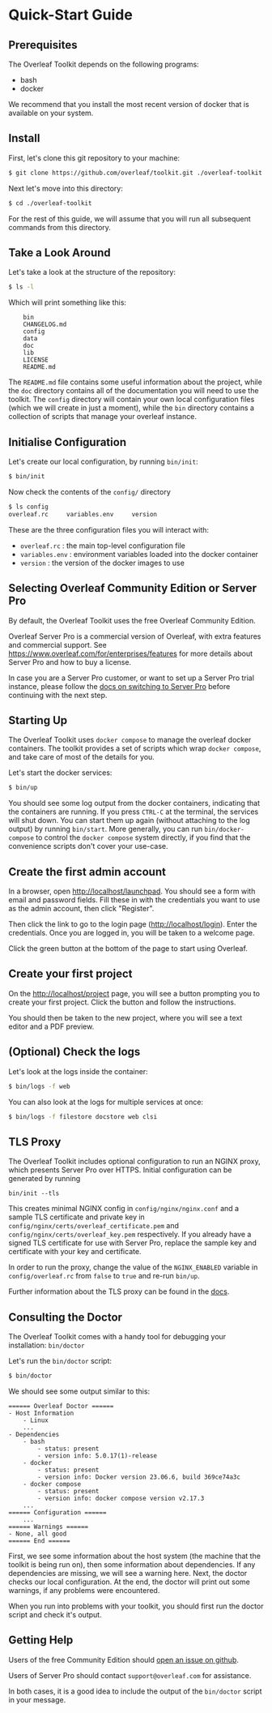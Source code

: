 # Quick-Start Guide

## Prerequisites

The Overleaf Toolkit depends on the following programs:

- bash
- docker

We recommend that you install the most recent version of docker that is
available on your system.


## Install

First, let's clone this git repository to your machine:

```sh
$ git clone https://github.com/overleaf/toolkit.git ./overleaf-toolkit
```

Next let's move into this directory:

```sh
$ cd ./overleaf-toolkit
```

For the rest of this guide, we will assume that you will run all subsequent commands from this directory.


## Take a Look Around

Let's take a look at the structure of the repository:

```sh
$ ls -l
```

Which will print something like this:

```
    bin
    CHANGELOG.md
    config
    data
    doc
    lib
    LICENSE
    README.md
```

The `README.md` file contains some useful information about the project, while the `doc` directory contains all of the documentation you will need to use the toolkit. The `config` directory will contain your own local configuration files (which we will create in just a moment), while the `bin` directory contains a collection of scripts that manage your overleaf instance.


## Initialise Configuration


Let's create our local configuration, by running `bin/init`:

```sh
$ bin/init
```

Now check the contents of the `config/` directory

```sh
$ ls config
overleaf.rc     variables.env     version
```

These are the three configuration files you will interact with:

- `overleaf.rc` : the main top-level configuration file
- `variables.env` : environment variables loaded into the docker container
- `version` : the version of the docker images to use

## Selecting Overleaf Community Edition or Server Pro

By default, the Overleaf Toolkit uses the free Overleaf Community Edition.

Overleaf Server Pro is a commercial version of Overleaf, with extra features and commercial support.
See https://www.overleaf.com/for/enterprises/features for more details about Server Pro and how to
buy a license.

In case you are a Server Pro customer, or want to set up a Server Pro trial instance, please follow the [docs on switching to Server Pro](getting-server-pro.md) before continuing with the next step.

## Starting Up

The Overleaf Toolkit uses `docker compose` to manage the overleaf docker containers. The toolkit provides a set of scripts which wrap `docker compose`, and take care of most of the details for you.

Let's start the docker services:

```sh
$ bin/up
```

You should see some log output from the docker containers, indicating that the containers are running. 
If you press `CTRL-C` at the terminal, the services will shut down. You can start them up again (without attaching to the log output) by running `bin/start`. More generally, you can run `bin/docker-compose` to control the `docker compose` system directly, if you find that the convenience scripts don't cover your use-case.


## Create the first admin account

In a browser, open <http://localhost/launchpad>. You should see a form with email and password fields.
Fill these in with the credentials you want to use as the admin account, then click "Register".

Then click the link to go to the login page (<http://localhost/login>). Enter the credentials.
Once you are logged in, you will be taken to a welcome page.

Click the green button at the bottom of the page to start using Overleaf. 


## Create your first project

On the <http://localhost/project> page, you will see a button prompting you to create your first
project. Click the button and follow the instructions.

You should then be taken to the new project, where you will see a text editor and a PDF preview.


## (Optional) Check the logs

Let's look at the logs inside the container:


```sh
$ bin/logs -f web
```


You can also look at the logs for multiple services at once:

```sh
$ bin/logs -f filestore docstore web clsi
```

## TLS Proxy

The Overleaf Toolkit includes optional configuration to run an NGINX proxy, which presents Server Pro over HTTPS. Initial configuration can be generated by running
```
bin/init --tls
```
This creates minimal NGINX config in `config/nginx/nginx.conf` and a sample TLS certificate and private key in `config/nginx/certs/overleaf_certificate.pem` and `config/nginx/certs/overleaf_key.pem` respectively. If you already have a signed TLS certificate for use with Server Pro, replace the sample key and certificate with your key and certificate.

 In order to run the proxy, change the value of the `NGINX_ENABLED` variable in `config/overleaf.rc` from `false` to `true` and re-run `bin/up`.

 Further information about the TLS proxy can be found in the [docs](tls-proxy.md).


## Consulting the Doctor

The Overleaf Toolkit comes with a handy tool for debugging your installation: `bin/doctor`

Let's run the `bin/doctor` script:

```sh
$ bin/doctor
```

We should see some output similar to this:

```
====== Overleaf Doctor ======
- Host Information
    - Linux
    ...
- Dependencies
    - bash
        - status: present
        - version info: 5.0.17(1)-release
    - docker
        - status: present
        - version info: Docker version 23.06.6, build 369ce74a3c
    - docker compose
        - status: present
        - version info: docker compose version v2.17.3
    ...
====== Configuration ======
    ...
====== Warnings ======
- None, all good
====== End ======
```

First, we see some information about the host system (the machine that the toolkit is being run on), then some information about dependencies. If any dependencies are missing, we will see a warning here. Next, the doctor checks our local configuration. At the end, the doctor will print out some warnings, if any problems were encountered.

When you run into problems with your toolkit, you should first run the doctor script and check it's output. 


## Getting Help

Users of the free Community Edition should [open an issue on github](https://github.com/overleaf/toolkit/issues). 

Users of Server Pro should contact `support@overleaf.com` for assistance.

In both cases, it is a good idea to include the output of the `bin/doctor` script in your message.

